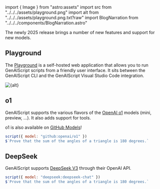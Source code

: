 import { Image } from "astro:assets"
import src from "../../../assets/playground.png"
import alt from "../../../assets/playground.png.txt?raw"
import BlogNarration from "../../../components/BlogNarration.astro"

<BlogNarration />

The newly 2025 release brings a number of new features and support for new models.

## Playground

The [Playground](/genaiscript/reference/playground) is a self-hosted web application that allows you to run GenAIScript scripts
from a friendly user interface. It sits between the GenAIScript CLI
and the GenAIScript Visual Studio Code integration.

<Image src={src} alt={alt} />

## o1

GenAIScript supports the various flavors of the [OpenAI o1](https://openai.com/o1/) models (mini, preview, ...). It also adds support for tools.

o1 is also available on [GitHub Models](https://github.com/marketplace/models/azure-openai/o1/playground)!

```js
script({ model: "github:openai/o1" })
$`Prove that the sum of the angles of a triangle is 180 degrees.`
```

## DeepSeek

GenAIScript supports [DeepSeek V3](https://www.deepseek.com/) through their OpenAI API.

```js
script({ model: "deepseek:deepseek-chat" })
$`Prove that the sum of the angles of a triangle is 180 degrees.`
```
